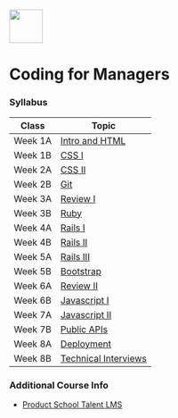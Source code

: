 # <img src="./assets/images/product-school-thumb.png" height="60">

# Coding for Managers

### Syllabus

| Class | Topic |
|-----|------|
| Week 1A | [Intro and HTML](class_1a/agenda.md)
| Week 1B | [CSS I](class_1b/agenda.md)
| Week 2A | [CSS II](class_2a/agenda.md)
| Week 2B | [Git](class_2b/agenda.md)
| Week 3A | [Review I](class_3a/agenda.md)
| Week 3B | [Ruby](class_3b/agenda.md)
| Week 4A | [Rails I](class_4a/agenda.md)
| Week 4B | [Rails II](class_4b/agenda.md)
| Week 5A | [Rails III](class_5a/agenda.md)
| Week 5B | [Bootstrap](class_5b/agenda.md)
| Week 6A | [Review II](class_6a/agenda.md)
| Week 6B | [Javascript I](class_6b/agenda.md)
| Week 7A | [Javascript II](class_7a/agenda.md)
| Week 7B | [Public APIs](class_7b/agenda.md)
| Week 8A | [Deployment](class_8a/agenda.md)
| Week 8B | [Technical Interviews](class_8b/agenda.md)


### Additional Course Info

- [Product School Talent LMS](https://productschool.talentlms.com/dashboard)
